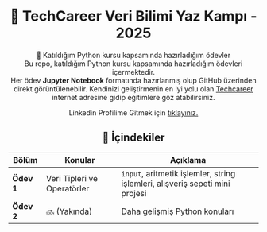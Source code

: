 
<div align="center">

# 🐍 TechCareer Veri Bilimi Yaz Kampı - 2025
📘 Katıldığım Python kursu kapsamında hazırladığım ödevler  
  Bu repo, katıldığım Python kursu kapsamında hazırladığım ödevleri içermektedir.  
  Her ödev **Jupyter Notebook** formatında hazırlanmış olup GitHub üzerinden direkt görüntülenebilir.
Kendinizi geliştirmenin en iyi yolu olan [Techcareer](https://www.techcareer.net/) internet adresine gidip eğitimlere göz atabilirsiniz. 

Linkedin Profilime Gitmek için [tıklayınız.](https://www.linkedin.com/in/ibrahim-turkyilmaz-68a188253/)
  
## 📂 İçindekiler
| Bölüm | Konular | Açıklama |
|-------|----------|----------|
| **Ödev 1** | Veri Tipleri ve Operatörler | `input`, aritmetik işlemler, string işlemleri, alışveriş sepeti mini projesi |
| **Ödev 2** | 🔜 (Yakında) | Daha gelişmiş Python konuları |
